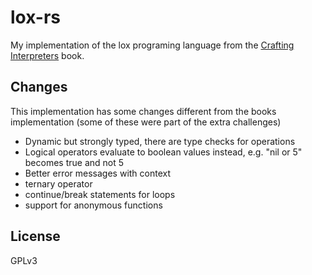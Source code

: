 # lox-rs

My implementation of the lox programing language from the [Crafting Interpreters](https://craftinginterpreters.com/) book.

## Changes

This implementation has some changes different from the books implementation (some of these were part of the extra challenges)

- Dynamic but strongly typed, there are type checks for operations
- Logical operators evaluate to boolean values instead, e.g. "nil or 5" becomes true and not 5
- Better error messages with context
- ternary operator
- continue/break statements for loops
- support for anonymous functions

## License

GPLv3
